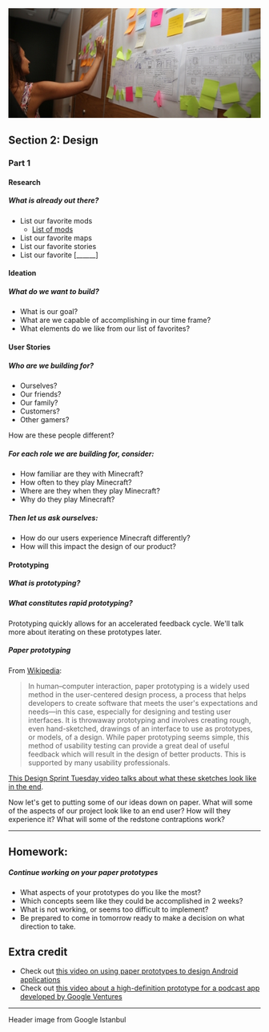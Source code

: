 <img src="images/designsprintgoogle.jpg">

## Section 2: Design

### Part 1

#### Research

##### What is already out there?

* List our favorite mods
  * [List of mods](http://modlist.mcf.li/)
* List our favorite maps
* List our favorite stories
* List our favorite [______]

#### Ideation

##### What do we want to build?

* What is our goal?
* What are we capable of accomplishing in our time frame?
* What elements do we like from our list of favorites?

#### User Stories

##### Who are we building for? 
  
* Ourselves?
* Our friends?
* Our family?
* Customers?
* Other gamers?

How are these people different?

##### For each role we are building for, consider:

* How familiar are they with Minecraft?
* How often to they play Minecraft?
* Where are they when they play Minecraft?
* Why do they play Minecraft?

##### Then let us ask ourselves:

* How do our users experience Minecraft differently?
* How will this impact the design of our product?

#### Prototyping

##### What is prototyping?

##### What constitutes rapid prototyping?

Prototyping quickly allows for an accelerated feedback cycle. We'll talk more about iterating on these prototypes later.

##### Paper prototyping

From [Wikipedia](https://en.wikipedia.org/wiki/Paper_prototyping):

> In human–computer interaction, paper prototyping is a widely used method in the user-centered design process, a process that helps developers to create software that meets the user's expectations and needs—in this case, especially for designing and testing user interfaces. It is throwaway prototyping and involves creating rough, even hand-sketched, drawings of an interface to use as prototypes, or models, of a design. While paper prototyping seems simple, this method of usability testing can provide a great deal of useful feedback which will result in the design of better products. This is supported by many usability professionals.

[This Design Sprint Tuesday video talks about what these sketches look like in the end](https://www.youtube.com/watch?v=_ITJ5lAXQhg).

Now let's get to putting some of our ideas down on paper. What will some of the aspects of our project look like to an end user? How will they experience it? What will some of the redstone contraptions work?

---

<!--BREAK-->

## Homework:

##### Continue working on your paper prototypes

* What aspects of your prototypes do you like the most?
* Which concepts seem like they could be accomplished in 2 weeks?
* What is not working, or seems too difficult to implement?
* Be prepared to come in tomorrow ready to make a decision on what direction to take.

## Extra credit

* Check out [this video on using paper prototypes to design Android applications](https://www.youtube.com/watch?v=07xPF7L6klY)
* Check out [this video about a high-definition prototype for a podcast app developed by Google Ventures](https://www.youtube.com/watch?v=iqGLrMjBLZ4)

---

Header image from Google Istanbul

